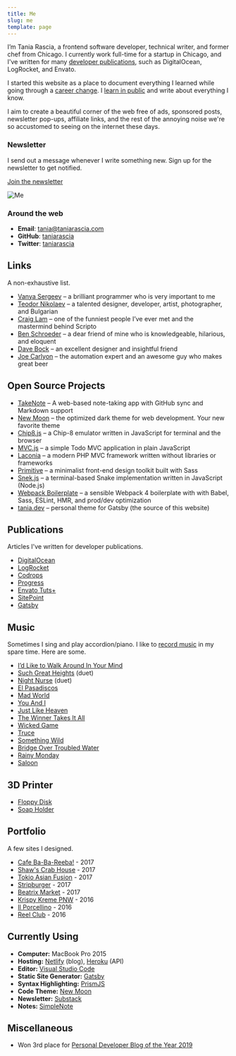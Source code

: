 ```yaml
---
title: Me
slug: me
template: page
---
```


I’m Tania Rascia, a frontend software developer, technical writer, and former chef from Chicago. I currently work full-time for a startup in Chicago, and I've written for many [developer publications](/publications), such as DigitalOcean, LogRocket, and Envato.

I started this website as a place to document everything I learned while going through a [career change](/how-i-made-a-career-change-into-web-development/). I [learn in public](/learn) and write about everything I know.

I aim to create a beautiful corner of the web free of ads, sponsored posts, newsletter pop-ups, affiliate links, and the rest of the annoying noise we're so accustomed to seeing on the internet these days.

### Newsletter

I send out a message whenever I write something new. Sign up for the newsletter to get notified.

<a class="button" href="https://taniarascia.substack.com">Join the newsletter</a>

![Me](../images/taniafull.jpg)

### Around the web

- **Email**: [tania@taniarascia.com](mailto:tania[AT]taniarascia[DOT]com)
- **GitHub**: [taniarascia](https://github.com/taniarascia)
- **Twitter**: [taniarascia](https://twitter.com/taniarascia)

## Links

A non-exhaustive list.

- [Vanya Sergeev](https://sergeev.io) – a brilliant programmer who is very important to me
- [Teodor Nikolaev](https://teodor.co/) – a talented designer, developer, artist, photographer, and Bulgarian
- [Craig Lam](http://craiglam.com/) – one of the funniest people I’ve ever met and the mastermind behind Scripto
- [Ben Schroeder](https://benschroeder.com/) – a dear friend of mine who is knowledgeable, hilarious, and eloquent
- [Dave Bock](https://dkbock.com/) – an excellent designer and insightful friend
- [Joe Carlyon](http://qualitytesting.tech/) – the automation expert and an awesome guy who makes great beer

## Open Source Projects

- [TakeNote](https://github.com/taniarascia/takenote) – A web-based note-taking app with GitHub sync and Markdown support
- [New Moon](https://github.com/taniarascia/new-moon) – the optimized dark theme for web development. Your new favorite theme
- [Chip8.js](https://github.com/taniarascia/chip8) – a Chip-8 emulator written in JavaScript for terminal and the browser
- [MVC.js](https://github.com/taniarascia/mvc) – a simple Todo MVC application in plain JavaScript
- [Laconia](https://github.com/taniarascia/laconia) – a modern PHP MVC framework written without libraries or frameworks
- [Primitive](https://github.com/taniarascia/primitive) – a minimalist front-end design toolkit built with Sass
- [Snek.js](https://github.com/taniarascia/snek) – a terminal-based Snake implementation written in JavaScript (Node.js)
- [Webpack Boilerplate](https://github.com/taniarascia/webpack-boilerplate) – a sensible Webpack 4 boilerplate with with Babel, Sass, ESLint, HMR, and prod/dev optimization
- [tania.dev](https://github.com/taniarascia/taniarascia.com) – personal theme for Gatsby (the source of this website)

## Publications

Articles I've written for developer publications.

- [DigitalOcean](/publications/#DigitalOcean)
- [LogRocket](/publications/#LogRocket)
- [Codrops](/publications/#Codrops)
- [Progress](/publications/#Progress)
- [Envato Tuts+](/publications/#EnvatoTuts+)
- [SitePoint](/publications/#SitePoint)
- [Gatsby](/publications/#Gatsby)

## Music

Sometimes I sing and play accordion/piano. I like to [record music](https://soundcloud.com/ivoryandivory) in my spare time. Here are some.

- [I’d Like to Walk Around In Your Mind](https://soundcloud.com/ivoryandivory/id-like-to-walk-around-in-your-mind)
- [Such Great Heights](https://soundcloud.com/john-termaat/such-great-heights) (duet)
- [Night Nurse](https://soundcloud.com/john-termaat/night-nurse) (duet)
- [El Pasadiscos](https://soundcloud.com/ivoryandivory/el-pasadiscos)
- [Mad World](https://soundcloud.com/ivoryandivory/mad-world)
- [You And I](https://soundcloud.com/ivoryandivory/you-and-i)
- [Just Like Heaven](https://soundcloud.com/ivoryandivory/just-like-heaven)
- [The Winner Takes It All](https://soundcloud.com/ivoryandivory/the-winner-takes-it-all)
- [Wicked Game](https://soundcloud.com/ivoryandivory/wicked-game)
- [Truce](https://soundcloud.com/ivoryandivory/truce)
- [Something Wild](https://soundcloud.com/ivoryandivory/something-wild)
- [Bridge Over Troubled Water](https://soundcloud.com/ivoryandivory/bridge-over-troubled-water)
- [Rainy Monday](https://soundcloud.com/ivoryandivory/rainy-monday)
- [Saloon](https://soundcloud.com/ivoryandivory/saloon)

## 3D Printer

- [Floppy Disk](https://github.com/taniarascia/3d#floppy-disk)
- [Soap Holder](https://github.com/taniarascia/3d#soap-holder)

## Portfolio

A few sites I designed.

- [Cafe Ba-Ba-Reeba!](https://www.cafebabareeba.com/) - 2017
- [Shaw's Crab House](https://www.shawscrabhouse.com) - 2017
- [Tokio Asian Fusion](https://www.tokioasianfusion.com/) - 2017
- [Stripburger](https://www.stripburger.com/) - 2017
- [Beatrix Market](https://www.beatrixrestaurants.com/) - 2017
- [Krispy Kreme PNW](https://www.krispykremepacificnw.com/) - 2016
- [Il Porcellino](https://www.ilporcellinochicago.com/) - 2016
- [Reel Club](http://reel-club.com/) - 2016

## Currently Using

- **Computer:** MacBook Pro 2015
- **Hosting:** [Netlify](https://netlify.com) (blog), [Heroku](https://heroku.com) (API)
- **Editor:** [Visual Studio Code](https://code.visualstudio.com/)
- **Static Site Generator:** [Gatsby](https://gatsbyjs.org)
- **Syntax Highlighting:** [PrismJS](http://prismjs.com/)
- **Code Theme:** [New Moon](https://taniarascia.github.io/new-moon)
- **Newsletter:** [Substack](https://substack.com)
- **Notes:** [SimpleNote](https://simplenote.com/)

## Miscellaneous

- Won 3rd place for [Personal Developer Blog of the Year 2019](https://hackernoon.com/personal-developer-blog-of-the-year-hacker-noon-noonies-awards-2019-hz2tu32ql)
